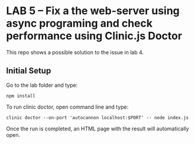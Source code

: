 # LAB 5 – Fix a the web-server using async programing and check performance using Clinic.js Doctor
This repo shows a possible solution to the issue in lab 4.
## Initial Setup
Go to the lab folder and type:
```
npm install
```

To run clinic doctor, open command line and type:
```
clinic doctor --on-port 'autocannon localhost:$PORT' -- node index.js
```
Once the run is completed, an HTML page with the result will automatically open.
